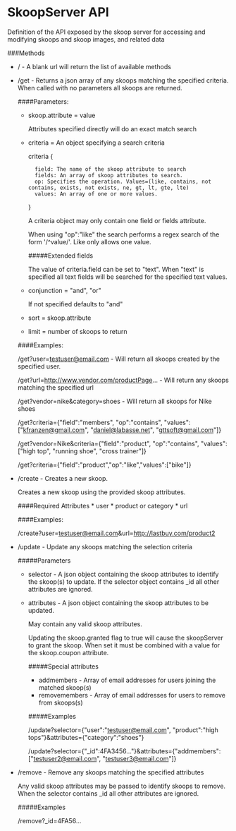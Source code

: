 SkoopServer API
===

Definition of the API exposed by the skoop server for accessing and modifying skoops and skoop images, and related data

###Methods
* / - A blank url will return the list of available methods

* /get - Returns a json array of any skoops matching the specified criteria. When called with no parameters all skoops are returned.

	####Parameters:
	* skoop.attribute = value

		Attributes specified directly will do an exact match search

	* criteria = An object specifying a search criteria

		criteria {

			field: The name of the skoop attribute to search
			fields: An array of skoop attributes to search.
			op: Specifies the operation. Values=(like, contains, not contains, exists, not exists, ne, gt, lt, gte, lte)
			values: An array of one or more values.
		}

		A criteria object may only contain one field or fields attribute.

		When using "op":"like" the search performs a regex search of the form '/^value/'. Like only allows one value.

		#####Extended fields

		The value of criteria.field can be set to "text". When "text" is specified all text fields will be searched for the specified text values.

	* conjunction = "and", "or"

		If not specified defaults to "and"

	* sort = skoop.attribute

	* limit = number of skoops to return

	####Examples:

	/get?user=testuser@email.com - Will return all skoops created by the specified user.

	/get?url=http://www.vendor.com/productPage... - Will return any skoops matching the specified url

	/get?vendor=nike&category=shoes - Will return all skoops for Nike shoes

	/get?criteria={"field":"members", "op":"contains", "values":["kfranzen@gmail.com", "daniel@labasse.net", "gttsoft@gmail.com"]}

	/get?vendor=Nike&criteria={"field":"product", "op":"contains", "values":["high top", "running shoe", "cross trainer"]}

	/get?criteria={"field":"product","op":"like","values":["bike"]}

* /create - Creates a new skoop.

	Creates a new skoop using the provided skoop attributes.

	####Required Attributes
		* user
		* product or category
		* url

	####Examples:

	/create?user=testuser@email.com&url=http://lastbuy.com/product2

* /update - Update any skoops matching the selection criteria

	#####Parameters

	* selector - A json object containing the skoop attributes to identify the skoop(s) to update.
		If the selector object contains _id all other attributes are ignored.

	* attributes - A json object containing the skoop attributes to be updated.

		May contain any valid skoop attributes.

		Updating the skoop.granted flag to true will cause the skoopServer to grant the skoop. When set it must be combined with a value for the skoop.coupon attribute.

		#####Special attributes

		* addmembers - Array of email addresses for users joining the matched skoop(s)
		* removemembers - Array of email addresses for users to remove from skoops(s)

		#####Examples

		/update?selector={"user":"testuser@email.com", "product":"high tops"}&attributes={"category":"shoes"}

		/update?selector={"_id":4FA3456..."}&attributes={"addmembers":["testuser2@email.com", "testuser3@email.com"]}

* /remove - Remove any skoops matching the specified attributes

	Any valid skoop attributes may be passed to identify skoops to remove. When the selector contains _id all other attributes are ignored.

	#####Examples

	/remove?_id=4FA56...
